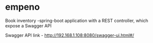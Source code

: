 # empeno
Book inventory -spring-boot application with a REST controller, which expose a Swagger API 


Swagger API link - http://192.168.1.108:8080/swagger-ui.html#/
